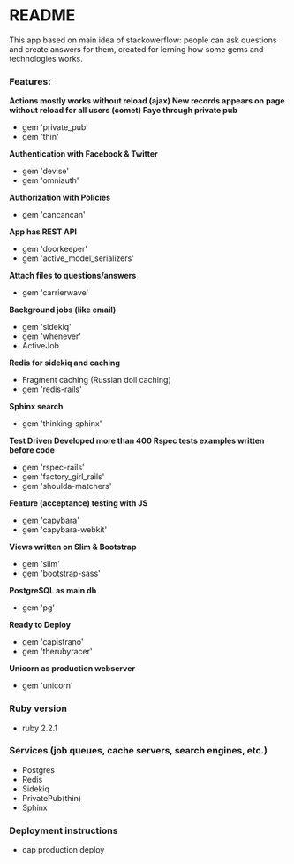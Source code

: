 # README

This app based on main idea of stackowerflow: people can ask questions and create answers for them, created for lerning how some gems and technologies works.

### Features:

**Actions mostly works without reload (ajax) New records appears on page without reload for all users (comet) Faye through private pub**

  - gem 'private_pub'
  - gem 'thin'

**Authentication with Facebook & Twitter**

  - gem 'devise'
  - gem 'omniauth'

**Authorization with Policies**

  - gem 'cancancan'

**App has REST API**

  - gem 'doorkeeper'
  - gem 'active_model_serializers'

**Attach files to questions/answers**

  - gem 'carrierwave'

**Background jobs (like email)**

  - gem 'sidekiq'
  - gem 'whenever'
  - ActiveJob

**Redis for sidekiq and caching**

  - Fragment caching (Russian doll caching)
  - gem 'redis-rails'

**Sphinx search**

  - gem 'thinking-sphinx'

**Test Driven Developed more than 400 Rspec tests examples written before code**

  - gem 'rspec-rails'
  - gem 'factory_girl_rails'
  - gem 'shoulda-matchers'

**Feature (acceptance) testing with JS**

  - gem 'capybara'
  - gem 'capybara-webkit'

**Views written on Slim & Bootstrap**

  - gem 'slim'
  - gem 'bootstrap-sass'

**PostgreSQL as main db**

  - gem 'pg'

**Ready to Deploy**

  - gem 'capistrano'
  - gem 'therubyracer'

**Unicorn as production webserver**

  - gem 'unicorn'

### Ruby version

  - ruby 2.2.1


### Services (job queues, cache servers, search engines, etc.)

  - Postgres
  - Redis
  - Sidekiq
  - PrivatePub(thin)
  - Sphinx

### Deployment instructions

  - cap production deploy